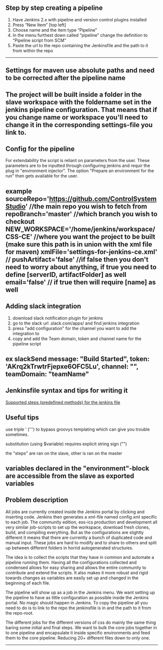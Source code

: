 ## Step by step creating a pipeline
1.	Have Jenkins 2.x with pipeline and version control plugins installed
2.	Press “New Item” [top left]
3.	Choose name and the item type “Pipeline”
4.	In the menu furthest down called “pipeline” change the definition to “Pipeline script from SCM”
5.	Paste the url to the repo containing the Jenkinsfile and the path to it from within the repo
---
## Settings for maven use **absolute paths** and need to be corrected after the pipeline name
The project will be built inside a folder in the slave workspace with the foldername set in the jenkins pipeline configuration. That means that if you change name or workspace you'll need to change it in the corresponding settings-file you link to.
---
## Config for the pipeline
For extendability the script is reliant on parameters from the user. These parameters are to be inputted through configuring jenkins and requir the plug in "environment injector". The option "Prepare an environment for the run" then gets available for the user.  

example
sourceRepo='https://github.com/ControlSystemStudio' //the main repo you wish to fetch from
repoBranch='master' //which branch you wish to checkout
NEW_WORKSPACE='/home/jenkins/workspace/CSS-CE' //where you want the project to be built (make sure this path is in union with the xml file for maven)
xmlFile='settings-for-jenkins-ce.xml' //
pushArtifact='false' //if false then you don't need to worry about anything, if true you need to define [serverID, artifactFolder] as well
email='false' // if true then will require [name] as well
---
## Adding slack integration
1. download slack notification plugin for jenkins
2. go to the slack url <teamname>.slack.com/apps/ and find jenkins integration
3. press "add configuration" for the channel you want to add the integration to
4. copy and add the Team domain, token and channel name for the pipeline script

ex slackSend message: "Build Started", token: 'AKrq2kTrwtrFjepxe6OFC5Lu', channel: "<theChannel>", teamDomain: "teamName"
---

## Jenkinsfile syntax and tips for writing it

[Supported steps (predefined methods) for the jenkins file](https://jenkins.io/doc/pipeline/steps/)

## Useful tips
use triple ' (''') to bypass groovys templating which can give you trouble sometimes.

substitution (using $variable) requires explicit string sign ("")

the "steps" are ran on the slave, other is ran on the master

variables declared in the "environment"-block are accessible from the slave as exported variables
---

## Problem description
All jobs are currently created inside the Jenkins portal by clicking and inserting code. Jenkins then generates a xml-file named config.xml specific to each job. The community edition, ess-ics production and development all very similar job-scripts to set up the workspace, download fresh clones, build, and compiling everything. But as the configurations are slightly different it means that there are currently a bunch of duplicated code and manual input. These jobs are hard to modify and to share to others and split up between different folders in horrid autogenerated structures.  

The idea is to collect the scripts that they have in common and automate a pipeline running them. Having all the configurations collected and condensed allows for easy sharing and allows the entire community to contribute and extend the scripts. It also makes it more robust and rigid towards changes as variables are easily set up and changed in the beginning of each file.  

The pipeline will show up as a job in the Jenkins menu. We want setting up the pipeline to have as little configuration as possible inside the Jenkins portal. No magic should happen in Jenkins. To copy the pipeline all you need to do is to link to the repo the jenkinsfile is in and the path to it from the repo-root.

The different jobs for the different versions of css do mainly the same thing baring some initial and final steps. We want to bulk the core jobs together in to one pipeline and encapsulate it inside specific environments and feed them to the core pipeline. Reducing 20+ different files down to only one.

---
